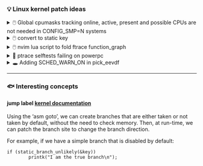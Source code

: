 ### 💡 Linux kernel patch ideas

<details><summary> 🖱️ Global cpumasks tracking online, active, present and possible CPUs are not needed in CONFIG_SMP=N systems </summary>

\
Move the global CPU mask variables i.e. `__cpu_online_mask`, `__cpu_active_mask`,
`__cpu_present_mask`, and `__cpu_possible_mask` inside the CONFIG_SMP macro.
This change is important because when CONFIG_SMP is set to N (meaning SMP
is disabled), these CPU masks aren’t needed. By doing this, we can remove
or simplify the #ifdef conditional blocks in the code. The main benefit is
that it saves memory by not allocating these CPU masks on systems that
don’t use SMP.
        

```c
/* kernel/cpu.c
 *
 * Activate the first processor.
 */
void __init boot_cpu_init(void)
{
        int cpu = smp_processor_id();

        /* Mark the boot cpu "present", "online" etc for SMP and UP case */
        set_cpu_online(cpu, true);
        set_cpu_active(cpu, true);
        set_cpu_present(cpu, true);
        set_cpu_possible(cpu, true);

#ifdef CONFIG_SMP
        __boot_cpu_id = cpu;
#endif
}
```
---

</details>

<details><summary> 🖱️ convert to static key </summary>

\
Can `cpu_hotplug_offline_disabled` and `cpu_hotplug_disabled` be converted to static keys?
- since hotplug is a rare event, this code path isn't exercised much, hence does it make sense to use static key here

```c
/* kernel/cpu.c */
 static int cpu_down_maps_locked(unsigned int cpu, enum cpuhp_state target)
  {
          struct cpu_down_work work = { .cpu = cpu, .target = target, };

          /*
           * If the platform does not support hotplug, report it explicitly to
           * differentiate it from a transient offlining failure.
           */
          if (cpu_hotplug_offline_disabled)
                  return -EOPNOTSUPP;
          if (cpu_hotplug_disabled)
                  return -EBUSY;

          /*
           * Ensure that the control task does not run on the to be offlined
           * CPU to prevent a deadlock against cfs_b->period_timer.
           * Also keep at least one housekeeping cpu onlined to avoid generating
           * an empty sched_domain span.
           */
          for_each_cpu_and(cpu, cpu_online_mask, housekeeping_cpumask(HK_TYPE_DOMAIN)) {
                  if (cpu != work.cpu)
                          return work_on_cpu(cpu, __cpu_down_maps_locked, &work);
          }
          return -EBUSY;
  }
```
---

</details>

<details><summary> 🖱️ nvim lua script to fold ftrace function_graph </summary>

[something like this](https://github.com/torvalds/linux/blob/09fbf3d502050282bf47ab3babe1d4ed54dd1fd8/Documentation/trace/function-graph-fold.vim)  but in lua
Will need to understand: 
- vim folds and how do they work
- ftrace:
  - collect a trace, matching parenthesis part needs to be verified
  - just enable ftrace function_graph globally, because ftrace will start tracing in the middle, proper folds will not be possible
  - or, maybe just trace a given function, here, ftrace will start tracing only when a function is hit, stops tracing the it exits, this would work, i suppose

---

</details>


<details><summary> 🔎 ptrace selftests failing on powerpc </summary>

\
Build and run `ptrace` selftests in linux kernel
```bash
make O=/tmp/ptrace headers
make -C tools/testing/selftests/ O=/tmp/ptrace TARGETS=ptrace run_tests
```

```
make: Entering directory '/root//linux/tools/testing/selftests'
make[1]: Entering directory '/root//linux/tools/testing/selftests/ptrace'
CFLAGS = -std=c99 -pthread -Wall -isystem /tmp/ptrace/usr/include
KHDR_INCLUDES = -isystem /tmp/ptrace/usr/include
  CC       set_syscall_info
  CC       peeksiginfo
  CC       vmaccess
  CC       get_set_sud
make[1]: Leaving directory '/root//linux/tools/testing/selftests/ptrace'
make[1]: Entering directory '/root//linux/tools/testing/selftests/ptrace'
CFLAGS = -std=c99 -pthread -Wall -isystem /tmp/ptrace/usr/include
KHDR_INCLUDES = -isystem /tmp/ptrace/usr/include
TAP version 13
1..5
# timeout set to 45
# selftests: ptrace: get_syscall_info
# TAP version 13
# 1..1
# # Starting 1 tests from 1 test cases.
# #  RUN           global.get_syscall_info ...
# #            OK  global.get_syscall_info
# ok 1 global.get_syscall_info
# # PASSED: 1 / 1 tests passed.
# # Totals: pass:1 fail:0 xfail:0 xpass:0 skip:0 error:0
ok 1 selftests: ptrace: get_syscall_info

# timeout set to 45
# selftests: ptrace: set_syscall_info
# TAP version 13
# 1..1
# # Starting 1 tests from 1 test cases.
# #  RUN           global.set_syscall_info ...
# #            OK  global.set_syscall_info
# ok 1 global.set_syscall_info
# # PASSED: 1 / 1 tests passed.
# # Totals: pass:1 fail:0 xfail:0 xpass:0 skip:0 error:0
ok 2 selftests: ptrace: set_syscall_info

# timeout set to 45
# selftests: ptrace: peeksiginfo
# PASS
ok 3 selftests: ptrace: peeksiginfo

# timeout set to 45
# selftests: ptrace: vmaccess
# TAP version 13
# 1..2
# # Starting 2 tests from 1 test cases.
# #  RUN           global.vmaccess ...
# #            OK  global.vmaccess
# ok 1 global.vmaccess
# #  RUN           global.attach ...
# # attach: Test terminated by timeout
# #          FAIL  global.attach
# not ok 2 global.attach
# # FAILED: 1 / 2 tests passed.
# # Totals: pass:1 fail:1 xfail:0 xpass:0 skip:0 error:0
not ok 4 selftests: ptrace: vmaccess # exit=1

# timeout set to 45
# selftests: ptrace: get_set_sud
# TAP version 13
# 1..1
# # Starting 1 tests from 1 test cases.
# #  RUN           global.get_set_sud ...
# # get_set_sud.c:43:get_set_sud:Expected ret (-1) == 0 (0)
# # get_set_sud: Test terminated by assertion
# #          FAIL  global.get_set_sud
# not ok 1 global.get_set_sud
# # FAILED: 0 / 1 tests passed.
# # Totals: pass:0 fail:1 xfail:0 xpass:0 skip:0 error:0
not ok 5 selftests: ptrace: get_set_sud # exit=1
make[1]: Leaving directory '/root//linux/tools/testing/selftests/ptrace'
make: Leaving directory '/root//linux/tools/testing/selftests'
```

---

</details>

<details><summary>🕳️ Adding SCHED_WARN_ON in pick_eevdf</summary>

There is a possibility that `pick_eevdf()` can still return `NULL` causing kernel panic in `pick_next_entity()`
```diff
diff --git a/kernel/sched/fair.c b/kernel/sched/fair.c
index 1c0ef435a7aa..be8e3ba38d63 100644
--- a/kernel/sched/fair.c
+++ b/kernel/sched/fair.c
@@ -964,6 +964,12 @@ static struct sched_entity *pick_eevdf(struct cfs_rq *cfs_rq)
        if (!best || (curr && entity_before(curr, best)))
                best = curr;

+       /*
+        * The return value of pick_eevdf gets dereferenced
+        * without a NULL check in pick_next_entity.
+        * Add SCHED_WARN_ON to catch it.
+        */
+       SCHED_WARN_ON(!best);
        return best;
 }
```
</details>

---

### 🐟 Interesting concepts
#### jump label [kernel documentation](https://docs.kernel.org/staging/static-keys.html)
  
Using the ‘asm goto’, we can create branches that are either taken or not taken by default, without the need to check memory. Then, at run-time, we can patch the branch site to change the branch direction.

For example, if we have a simple branch that is disabled by default:

```
if (static_branch_unlikely(&key))
        printk("I am the true branch\n");
```
